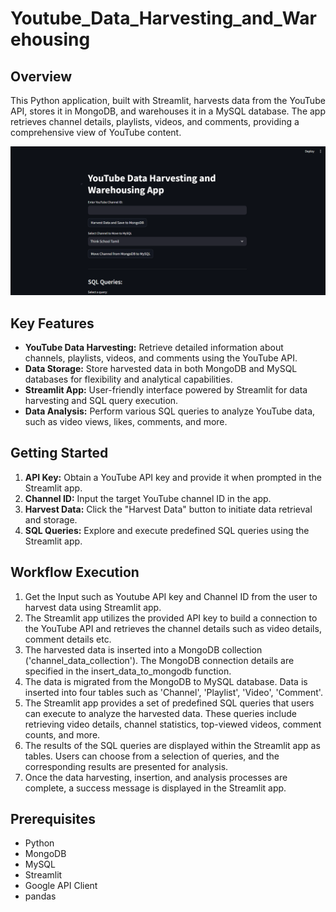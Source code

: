 # Youtube_Data_Harvesting_and_Warehousing
## Overview

This Python application, built with Streamlit, harvests data from the YouTube API, stores it in MongoDB, and warehouses it in a MySQL database. The app retrieves channel details, playlists, videos, and comments, providing a comprehensive view of YouTube content.

![image](https://github.com/AkashKumar305/Youtube_Data_Harvesting_and_Warehousing/blob/main/Streamlit.png)


## Key Features

- **YouTube Data Harvesting:** Retrieve detailed information about channels, playlists, videos, and comments using the YouTube API.
- **Data Storage:** Store harvested data in both MongoDB and MySQL databases for flexibility and analytical capabilities.
- **Streamlit App:** User-friendly interface powered by Streamlit for data harvesting and SQL query execution.
- **Data Analysis:** Perform various SQL queries to analyze YouTube data, such as video views, likes, comments, and more.

## Getting Started

1. **API Key:** Obtain a YouTube API key and provide it when prompted in the Streamlit app.
2. **Channel ID:** Input the target YouTube channel ID in the app.
3. **Harvest Data:** Click the "Harvest Data" button to initiate data retrieval and storage.
4. **SQL Queries:** Explore and execute predefined SQL queries using the Streamlit app.

## Workflow Execution

1. Get the Input such as Youtube API key and Channel ID from the user to harvest data using Streamlit app.
2. The Streamlit app utilizes the provided API key to build a connection to the YouTube API and retrieves the channel details such as video details, comment details etc.
3. The harvested data is inserted into a MongoDB collection ('channel_data_collection'). The MongoDB connection details are specified in the insert_data_to_mongodb function.
4. The data is migrated from the MongoDB to MySQL database. Data is inserted into four tables such as 'Channel', 'Playlist', 'Video', 'Comment'.
5. The Streamlit app provides a set of predefined SQL queries that users can execute to analyze the harvested data. These queries include retrieving video details, channel statistics, top-viewed videos, comment counts, and more.
6. The results of the SQL queries are displayed within the Streamlit app as tables. Users can choose from a selection of queries, and the corresponding results are presented for analysis.
7. Once the data harvesting, insertion, and analysis processes are complete, a success message is displayed in the Streamlit app.

## Prerequisites

- Python
- MongoDB
- MySQL
- Streamlit
- Google API Client
- pandas
